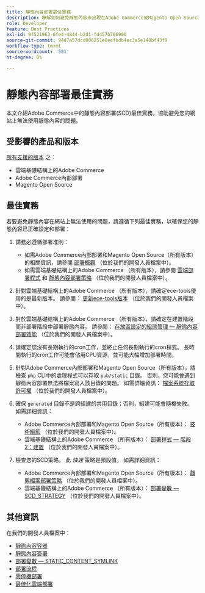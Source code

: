 ```yaml
---
title: 靜態內容部署最佳實務
description: 瞭解如何避免靜態內容未出現在Adobe Commerce或Magento Open Source店面的問題。
role: Developer
feature: Best Practices
exl-id: 9f521963-6fe4-4844-b2d1-fd457b706900
source-git-commit: 94d7a57dcd006251e8eefbdb4ec3a5e140bf43f9
workflow-type: tm+mt
source-wordcount: '501'
ht-degree: 0%

---
```


# 靜態內容部署最佳實務

本文介紹Adobe Commerce中的靜態內容部署(SCD)最佳實務，協助避免您的網站上無法使用靜態內容的問題。

## 受影響的產品和版本

[所有支援的版本](../../../release/versions.md) 之：

* 雲端基礎結構上的Adobe Commerce
* Adobe Commerce內部部署
* Magento Open Source

## 最佳實務

若要避免靜態內容在網站上無法使用的問題，請遵循下列最佳實務，以確保您的靜態內容已正確設定和部署：

1. 請務必遵循部署准則：
   * 如需Adobe Commerce內部部署和Magento Open Source（所有版本）的相關資訊，請參閱 [部署概觀](../../../configuration/deployment/overview.md) （位於我們的開發人員檔案中）。
   * 如需雲端基礎結構上的Adobe Commerce （所有版本），請參閱 [雲端部署程式](https://devdocs.magento.com/cloud/deploy/cloud-deployment-process.html) 和 [靜態內容部署策略](https://devdocs.magento.com/cloud/deploy/static-content-deployment.html) （位於我們的開發人員檔案中）。

1. 針對雲端基礎結構上的Adobe Commerce （所有版本），請確定ece-tools使用的是最新版本。 請參閱： [更新ece-tools版本](https://devdocs.magento.com/cloud/release-notes/ece-release-notes.html) （位於我們的開發人員檔案中）。
1. 對於雲端基礎結構上的Adobe Commerce （所有版本），請確定在建置階段而非部署階段中部署靜態內容。 請參閱： [存放區設定的組態管理 — 靜態內容部署效能](https://devdocs.magento.com/cloud/live/sens-data-over.html#cloud-confman-scd-over) （位於我們的開發人員檔案中）。
1. 請確定您沒有長期執行的cron工作，並終止任何長期執行的cron程式。 長時間執行的cron工作可能會佔用CPU資源，並可能大幅增加部署時間。
1. 針對Adobe Commerce內部部署和Magento Open Source（所有版本），請檢查 `php` CLI中的處理程式可以存取 `pub/static` 目錄。 否則，您可能會遇到靜態內容部署無法將檔案寫入該目錄的問題。 如需詳細資訊： [檔案系統存取許可權](https://experienceleague.adobe.com/docs/commerce-operations/configuration-guide/deployment/file-system-permissions.html) （位於我們的開發人員檔案中）。
1. 確保 `generated` 目錄不是跨組建的共用目錄；否則，組建可能會隨機失敗。 如需詳細資訊：
   * Adobe Commerce內部部署和Magento Open Source（所有版本）： [技術細節](https://experienceleague.adobe.com/docs/commerce-operations/configuration-guide/deployment/technical-details.html) （位於我們的開發人員檔案中）。
   * 雲端基礎結構上的Adobe Commerce （所有版本）： [部署程式 — 階段2：建置](https://devdocs.magento.com/cloud/reference/discover-deploy.html#cloud-deploy-over-phases-build) （位於我們的開發人員檔案中）。

1. 檢查您的SCD策略。 此 *快速* 策略是預設值。 如需詳細資訊：
   * Adobe Commerce內部部署和Magento Open Source（所有版本）： [靜態檔案部署策略](https://experienceleague.adobe.com/docs/commerce-operations/configuration-guide/cli/static-view/static-view-file-strategy.html) （位於我們的開發人員檔案中）。
   * 雲端基礎結構上的Adobe Commerce （所有版本）： [部署變數 — SCD\_STRATEGY](https://devdocs.magento.com/cloud/env/variables-deploy.html#scd_strategy) （位於我們的開發人員檔案中）。

## 其他資訊

在我們的開發人員檔案中：

* [靜態內容容器](https://developer.adobe.com/commerce/admin-developer/pattern-library/containers/static-content/)
* [靜態內容簽署](https://experienceleague.adobe.com/docs/commerce-operations/configuration-guide/cache/static-content-signing.html)
* [部署變數 — STATIC\_CONTENT\_SYMLINK](https://devdocs.magento.com/cloud/env/variables-deploy.html#static_content_symlink)
* [部署流程](../../../performance/deployment-flow.md)
* [零停機部署](https://devdocs.magento.com/cloud/deploy/reduce-downtime.html)
* [最佳化雲端部署](https://devdocs.magento.com/cloud/deploy/optimize-cloud-deployment.html)
